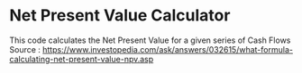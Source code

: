 # Net Present Value Calculator
This code calculates the Net Present Value for a given series of Cash Flows
Source : https://www.investopedia.com/ask/answers/032615/what-formula-calculating-net-present-value-npv.asp
